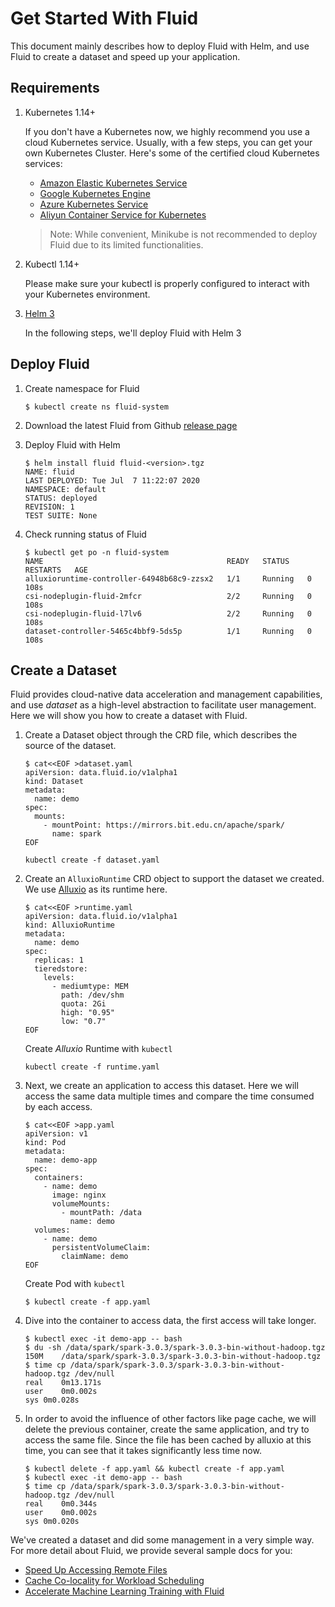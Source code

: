 # Get Started With Fluid

This document mainly describes how to deploy Fluid with Helm, and use Fluid to create a dataset and speed up your application.  

## Requirements  

1. Kubernetes 1.14+

    If you don't have a Kubernetes now, we highly recommend you use a cloud Kubernetes service. Usually, with a few steps, you can get your own Kubernetes Cluster. Here's some of the certified cloud Kubernetes services: 
    - [Amazon Elastic Kubernetes Service](https://aws.amazon.com/eks/)
    - [Google Kubernetes Engine](https://cloud.google.com/kubernetes-engine/)
    - [Azure Kubernetes Service](https://docs.microsoft.com/en-us/azure/aks/tutorial-kubernetes-deploy-cluster)
    - [Aliyun Container Service for Kubernetes](https://www.aliyun.com/product/kubernetes)

    > Note: While convenient, Minikube is not recommended to deploy Fluid due to its limited functionalities.

2. Kubectl 1.14+

    Please make sure your kubectl is properly configured to interact with your Kubernetes environment.

3. [Helm 3](https://helm.sh/docs/intro/install/)

    In the following steps, we'll deploy Fluid with Helm 3

## Deploy Fluid  
1. Create namespace for Fluid 
    ```shell
    $ kubectl create ns fluid-system
    ```  
2. Download the latest Fluid from Github [release page](https://github.com/fluid-cloudnative/fluid/releases)

3. Deploy Fluid with Helm
    ```shell
    $ helm install fluid fluid-<version>.tgz
    NAME: fluid
    LAST DEPLOYED: Tue Jul  7 11:22:07 2020
    NAMESPACE: default
    STATUS: deployed
    REVISION: 1
    TEST SUITE: None
    ```

4. Check running status of Fluid
    ```shell
    $ kubectl get po -n fluid-system
    NAME                                         READY   STATUS    RESTARTS   AGE
    alluxioruntime-controller-64948b68c9-zzsx2   1/1     Running   0          108s
    csi-nodeplugin-fluid-2mfcr                   2/2     Running   0          108s
    csi-nodeplugin-fluid-l7lv6                   2/2     Running   0          108s
    dataset-controller-5465c4bbf9-5ds5p          1/1     Running   0          108s
    ```

## Create a Dataset  
Fluid provides cloud-native data acceleration and management capabilities, and use *dataset* as a high-level abstraction to facilitate user management. Here we will show you how to create a dataset with Fluid. 

1. Create a Dataset object through the CRD file, which describes the source of the dataset.  
    ```shell 
    $ cat<<EOF >dataset.yaml
    apiVersion: data.fluid.io/v1alpha1
    kind: Dataset
    metadata:
      name: demo
    spec:
      mounts:
        - mountPoint: https://mirrors.bit.edu.cn/apache/spark/
          name: spark
    EOF
    ```  
    
    ```shell
    kubectl create -f dataset.yaml
    ```

2. Create an `AlluxioRuntime` CRD object to support the dataset we created. We use [Alluxio](https://www.alluxio.io/) as its runtime here.
    ```shell
    $ cat<<EOF >runtime.yaml
    apiVersion: data.fluid.io/v1alpha1
    kind: AlluxioRuntime
    metadata:
      name: demo
    spec:
      replicas: 1
      tieredstore:
        levels:
          - mediumtype: MEM
            path: /dev/shm
            quota: 2Gi
            high: "0.95"
            low: "0.7"
    EOF
    ```
    
    Create *Alluxio* Runtime with `kubectl`
    
    ```shell
    kubectl create -f runtime.yaml  
    ``` 

3. Next, we create an application to access this dataset. Here we will access the same data multiple times and compare the time consumed by each access.

    ```shell
    $ cat<<EOF >app.yaml
    apiVersion: v1
    kind: Pod
    metadata:
      name: demo-app
    spec:
      containers:
        - name: demo
          image: nginx
          volumeMounts:
            - mountPath: /data
              name: demo
      volumes:
        - name: demo
          persistentVolumeClaim:
            claimName: demo
    EOF
    ```
    
    Create Pod with `kubectl`
    
    ```shell
    $ kubectl create -f app.yaml
    ```

4. Dive into the container to access data, the first access will take longer.
    ```
    $ kubectl exec -it demo-app -- bash
    $ du -sh /data/spark/spark-3.0.3/spark-3.0.3-bin-without-hadoop.tgz
    150M	/data/spark/spark-3.0.3/spark-3.0.3-bin-without-hadoop.tgz
    $ time cp /data/spark/spark-3.0.3/spark-3.0.3-bin-without-hadoop.tgz /dev/null
    real	0m13.171s
    user	0m0.002s
    sys	0m0.028s
    ```

5. In order to avoid the influence of other factors like page cache, we will delete the previous container, create the same application, and try to access the same file. Since the file has been cached by alluxio at this time, you can see that it takes significantly less time now.
    ```
    $ kubectl delete -f app.yaml && kubectl create -f app.yaml
    $ kubectl exec -it demo-app -- bash
    $ time cp /data/spark/spark-3.0.3/spark-3.0.3-bin-without-hadoop.tgz /dev/null
    real	0m0.344s
    user	0m0.002s
    sys	0m0.020s
    ```

We've created a dataset and did some management in a very simple way. For more detail about Fluid, we provide several sample docs for you:
- [Speed Up Accessing Remote Files](../samples/accelerate_data_accessing.md)
- [Cache Co-locality for Workload Scheduling](../samples/data_co_locality.md)
- [Accelerate Machine Learning Training with Fluid](../samples/machinelearning.md)
